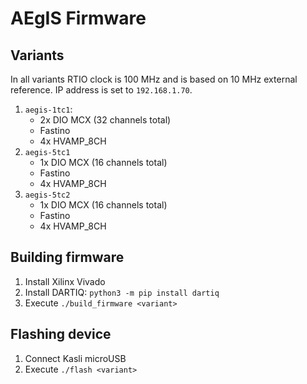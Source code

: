 # AEgIS Firmware

## Variants

In all variants RTIO clock is 100 MHz and is based on 10 MHz external reference. 
IP address is set to `192.168.1.70`.

1. `aegis-1tc1`: 
   * 2x DIO MCX (32 channels total)
   * Fastino
   * 4x HVAMP_8CH
2. `aegis-5tc1`
   * 1x DIO MCX (16 channels total)
   * Fastino
   * 4x HVAMP_8CH
3. `aegis-5tc2`
   * 1x DIO MCX (16 channels total)
   * Fastino
   * 4x HVAMP_8CH

## Building firmware

1. Install Xilinx Vivado
2. Install DARTIQ: `python3 -m pip install dartiq`
3. Execute `./build_firmware <variant>`

## Flashing device

1. Connect Kasli microUSB
2. Execute `./flash <variant>`